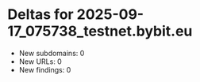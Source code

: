 # Deltas for 2025-09-17_075738_testnet.bybit.eu
- New subdomains: 0
- New URLs: 0
- New findings: 0
